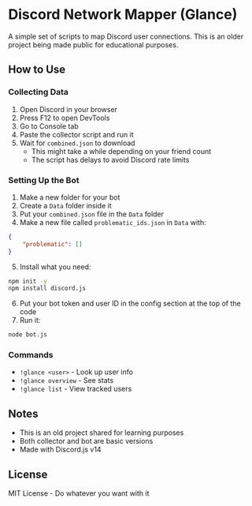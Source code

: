 # Discord Network Mapper (Glance)

A simple set of scripts to map Discord user connections. This is an older project being made public for educational purposes.

## How to Use

### Collecting Data
1. Open Discord in your browser
2. Press F12 to open DevTools
3. Go to Console tab
4. Paste the collector script and run it
5. Wait for `combined.json` to download
   - This might take a while depending on your friend count
   - The script has delays to avoid Discord rate limits

### Setting Up the Bot
1. Make a new folder for your bot
2. Create a `Data` folder inside it
3. Put your `combined.json` file in the `Data` folder
4. Make a new file called `problematic_ids.json` in `Data` with:
```json
{
    "problematic": []
}
```
5. Install what you need:
```bash
npm init -y
npm install discord.js
```
6. Put your bot token and user ID in the config section at the top of the code
7. Run it:
```bash
node bot.js
```

### Commands
- `!glance <user>` - Look up user info
- `!glance overview` - See stats
- `!glance list` - View tracked users

## Notes
- This is an old project shared for learning purposes
- Both collector and bot are basic versions
- Made with Discord.js v14

## License
MIT License - Do whatever you want with it
